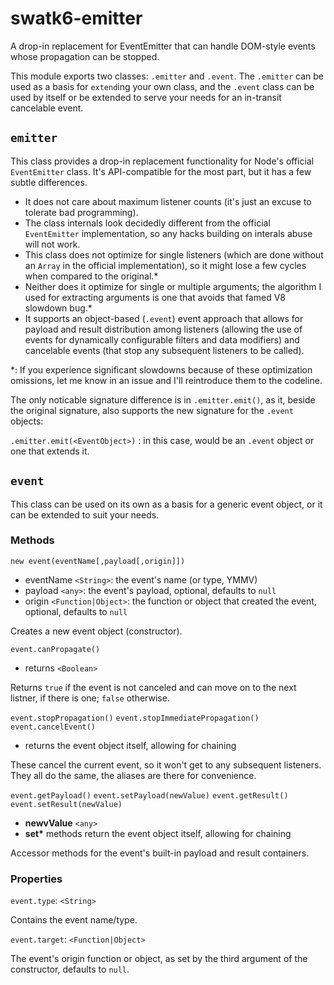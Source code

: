 # swatk6-emitter

A drop-in replacement for EventEmitter that can handle DOM-style events whose propagation can be stopped.

This module exports two classes: `.emitter` and `.event`. The `.emitter` can be used as a basis for `extend`ing your own class, and the `.event` class can be used by itself or be extended to serve your needs for an in-transit cancelable event.

## `emitter`

This class provides a drop-in replacement functionality for Node's official `EventEmitter` class. It's API-compatible for the most part, but it has a few subtle differences.

- It does not care about maximum listener counts (it's just an excuse to tolerate bad programming).
- The class internals look decidedly different from the official `EventEmitter` implementation, so any hacks building on interals abuse will not work.
- This class does not optimize for single listeners (which are done without an `Array` in the official implementation), so it might lose a few cycles when compared to the original.*
- Neither does it optimize for single or multiple arguments; the algorithm I used for extracting arguments is one that avoids that famed V8 slowdown bug.*
- It supports an object-based (`.event`) event approach that allows for payload and result distribution among listeners (allowing the use of events for dynamically configurable filters and data modifiers) and cancelable events (that stop any subsequent listeners to be called).

*: If you experience significant slowdowns because of these optimization omissions, let me know in an issue and I'll reintroduce them to the codeline.

The only noticable signature difference is in `.emitter.emit()`, as it, beside the original signature, also supports the new signature for the `.event` objects:

`.emitter.emit(<EventObject>)` : in this case, <EventObject> would be an `.event` object or one that extends it.

## `event`

This class can be used on its own as a basis for a generic event object, or it can be extended to suit your needs.

### Methods
`new event(eventName[,payload[,origin]])`
- eventName `<String>`: the event's name (or type, YMMV)
- payload `<any>`: the event's payload, optional, defaults to `null`
- origin `<Function|Object>`: the function or object that created the event, optional, defaults to `null`

Creates a new event object (constructor).

`event.canPropagate()`
- returns `<Boolean>` 

Returns `true` if the event is not canceled and can move on to the next listner, if there is one; `false` otherwise.

`event.stopPropagation()`
`event.stopImmediatePropagation()`
`event.cancelEvent()`
- returns the event object itself, allowing for chaining

These cancel the current event, so it won't get to any subsequent listeners. They all do the same, the aliases are there for convenience.

`event.getPayload()`
`event.setPayload(newValue)`
`event.getResult()`
`event.setResult(newValue)`
- **newvValue** `<any>`
- **set\*** methods return the event object itself, allowing for chaining

Accessor methods for the event's built-in payload and result containers.

### Properties

`event.type`: `<String>`

Contains the event name/type.

`event.target`: `<Function|Object>`

The event's origin function or object, as set by the third argument of the constructor, defaults to `null`.
